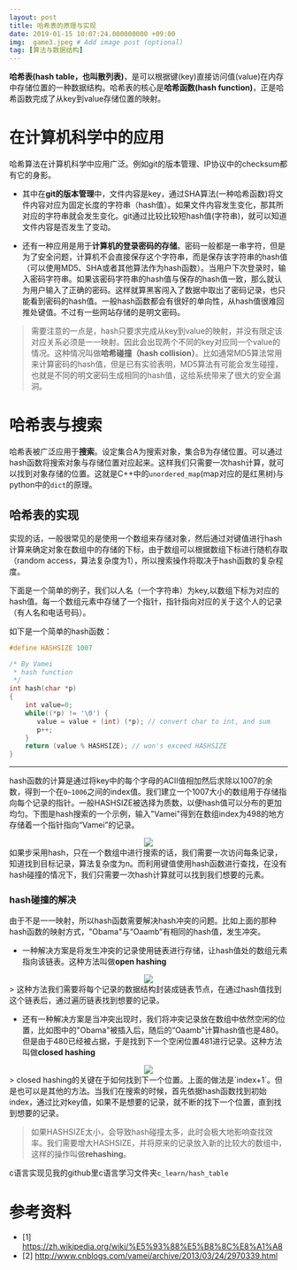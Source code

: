 ```yaml
---
layout: post
title: 哈希表的原理与实现
date: 2019-01-15 10:07:24.000000000 +09:00
img:  game3.jpeg # Add image post (optional)
tag: [算法与数据结构]
---
```


**哈希表(hash table，也叫散列表)**，是可以根据键(key)直接访问值(value)在内存中存储位置的一种数据结构。哈希表的核心是**哈希函数(hash function)**，正是哈希函数完成了从key到value存储位置的映射。

# 在计算机科学中的应用
哈希算法在计算机科学中应用广泛。例如git的版本管理、IP协议中的checksum都有它的身影。
- 其中在**git的版本管理**中，文件内容是key，通过SHA算法(一种哈希函数)将文件内容对应为固定长度的字符串（hash值）。如果文件内容发生变化，那其所对应的字符串就会发生变化。git通过比较比较短hash值(字符串)，就可以知道文件内容是否发生了变动。

- 还有一种应用是用于**计算机的登录密码的存储**。密码一般都是一串字符，但是为了安全问题，计算机不会直接保存这个字符串，而是保存该字符串的hash值（可以使用MD5、SHA或者其他算法作为hash函数）。当用户下次登录时，输入密码字符串。如果该密码字符串的hash值与保存的hash值一致，那么就认为用户输入了正确的密码。这样就算黑客闯入了数据中取出了密码记录，也只能看到密码的hash值。一般hash函数都会有很好的单向性，从hash值很难回推处键值。不过有一些网站存储的是明文密码。

> 需要注意的一点是，hash只要求完成从key到value的映射，并没有限定该对应关系必须是一一映射。因此会出现两个不同的key对应同一个value的情况。这种情况叫做**哈希碰撞（hash collision）**。比如通常MD5算法常用来计算密码的hash值，但是已有实验表明，MD5算法有可能会发生碰撞，也就是不同的明文密码生成相同的hash值，这给系统带来了很大的安全漏洞。


# 哈希表与搜索
哈希表被广泛应用于**搜索**。设定集合A为搜索对象，集合B为存储位置。可以通过hash函数将搜索对象与存储位置对应起来。这样我们只需要一次hash计算，就可以找到对象存储的位置。这就是C++中的`unordered_map`(map对应的是红黑树)与python中的`dict`的原理。

## 哈希表的实现
实现的话，一般很常见的是使用一个数组来存储对象，然后通过对键值进行hash计算来确定对象在数组中的存储的下标，由于数组可以根据数组下标进行随机存取（random access，算法复杂度为1），所以搜索操作将取决于hash函数的复杂程度。

下面是一个简单的例子，我们以人名（一个字符串）为key,以数组下标为对应的hash值。每一个数组元素中存储了一个指针，指针指向对应的关于这个人的记录（有人名和电话号码）。

如下是一个简单的hash函数：
```c
#define HASHSIZE 1007

/* By Vamei
 * hash function
 */
int hash(char *p)
{
    int value=0;
    while((*p) != '\0') {
       value = value + (int) (*p); // convert char to int, and sum
       p++;
    }
    return (value % HASHSIZE); // won's exceed HASHSIZE
}
```
---
hash函数的计算是通过将key中的每个字母的ACII值相加然后求除以1007的余数，得到一个在`0~1006`之间的index值。我们建立一个1007大小的数组用于存储指向每个记录的指针。一般HASHSIZE被选择为质数，以便hash值可以分布的更加均匀。下图是hash搜索的一个示例，输入"Vamei"得到在数组index为498的地方存储着一个指针指向“Vamei”的记录。
<div style="text-align: center">
<img src="{{site.baseurl}}/assets/img/hash/hash1.png"/>
</div>
如果步采用hash，只在一个数组中进行搜索的话，我们需要一次访问每条记录，知道找到目标记录，算法复杂度为n。而利用键值使用hash函数进行查找，在没有hash碰撞的情况下，我们只需要一次hash计算就可以找到我们想要的元素。

### hash碰撞的解决
由于不是一一映射，所以hash函数需要解决hash冲突的问题。比如上面的那种hash函数的映射方式，"Obama"与“Oaamb”有相同的hash值，发生冲突。

- 一种解决方案是将发生冲突的记录使用链表进行存储，让hash值处的数组元素指向该链表。这种方法叫做**open hashing**
<div style="text-align: center">
<img src="{{site.baseurl}}/assets/img/hash/hash2.png"/>
</div>
> 这种方法我们需要将每个记录的数据结构封装成链表节点，在通过hash值找到这个链表后，通过遍历链表找到想要的记录。

- 还有一种解决方案是当冲突出现时，我们将冲突记录放在数组中依然空闲的位置，比如图中的"Obama"被插入后，随后的“Oaamb”计算hash值也是480。但是由于480已经被占据，于是找到下一个空闲位置481进行记录。这种方法叫做**closed hashing**
<div style="text-align: center">
<img src="{{site.baseurl}}/assets/img/hash/hash3.png"/>
</div>
> closed hashing的关键在于如何找到下一个位置。上面的做法是`index+1`。但是也可以是其他的方法。当我们在搜索的时候，首先依据hash函数找到初始index，通过比对key值，如果不是想要的记录，就不断的找下一个位置，直到找到想要的记录。

> 如果HASHSIZE太小，会导致hash碰撞太多，此时会极大地影响查找效率。我们需要增大HASHSIZE，并将原来的记录放入新的比较大的数组中，这样的操作叫做**rehashing**。

c语言实现见我的github里c语言学习文件夹`c_learn/hash_table`

# 参考资料
- [1] https://zh.wikipedia.org/wiki/%E5%93%88%E5%B8%8C%E8%A1%A8
- [2] http://www.cnblogs.com/vamei/archive/2013/03/24/2970339.html

